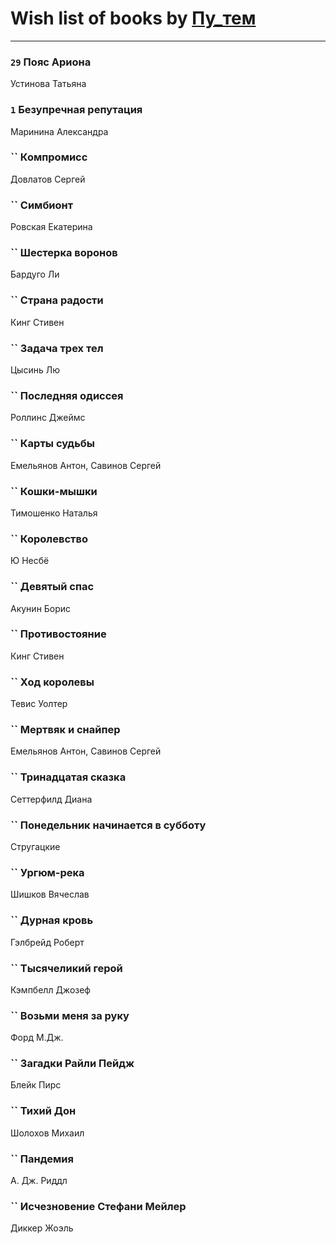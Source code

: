 # Wish list of books by [Пу_тем](https://www.facebook.com/profile.php?id=3448154788585127)
---

### `29` Пояс Ариона
Устинова Татьяна

### `1` Безупречная репутация
Маринина Александра

### `` Компромисс
Довлатов Сергей

### `` Симбионт
Ровская Екатерина

### `` Шестерка воронов
Бардуго Ли

### `` Страна радости
Кинг Стивен

### `` Задача трех тел
Цысинь Лю

### `` Последняя одиссея
Роллинс Джеймс

### `` Карты судьбы
Емельянов Антон, Савинов Сергей

### `` Кошки-мышки
Тимошенко Наталья

### `` Королевство
Ю Несбё

### `` Девятый спас
Акунин Борис

### `` Противостояние
Кинг Стивен

### `` Ход королевы
Тевис Уолтер

### `` Мертвяк и снайпер
Емельянов Антон, Савинов Сергей

### `` Тринадцатая сказка
Сеттерфилд Диана

### `` Понедельник начинается в субботу
Стругацкие

### `` Ургюм-река
Шишков Вячеслав

### `` Дурная кровь
Гэлбрейд Роберт

### `` Тысячеликий герой
Кэмпбелл Джозеф

### `` Возьми меня за руку
Форд М.Дж.

### `` Загадки Райли Пейдж
Блейк Пирс

### `` Тихий Дон
Шолохов Михаил

### `` Пандемия
А. Дж. Риддл

### `` Исчезновение Стефани Мейлер
Диккер Жоэль

